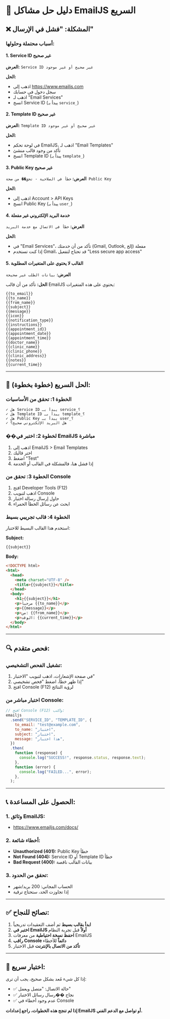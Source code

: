 # 🔧 دليل حل مشاكل EmailJS السريع

## ❌ المشكلة: "فشل في الإرسال"

### أسباب محتملة وحلولها:

#### 1. Service ID غير صحيح

**العرض:** `Service ID غير صحيح أو غير موجود`

**الحل:**

- اذهب إلى https://www.emailjs.com
- سجل دخول في حسابك
- اذهب لـ "Email Services"
- انسخ Service ID (يبدأ بـ `service_`)

#### 2. Template ID غير صحيح

**العرض:** `Template ID غير صحيح أو غير موجود`

**الحل:**

- في لوحة تحكم EmailJS، اذهب لـ "Email Templates"
- تأكد من وجود قالب منشئ
- انسخ Template ID (يبدأ بـ `template_`)

#### 3. Public Key غير صحيح

**العرض:** `خطأ في الصلاحية - تحق�� من صحة Public Key`

**الحل:**

- اذهب إلى Account > API Keys
- انسخ Public Key (يبدأ بـ `user_`)

#### 4. خدمة البريد الإلكتروني غير مفعلة

**العرض:** `خطأ في الاتصال مع خدمة البريد`

**الحل:**

- في "Email Services"، تأكد من أن خدمتك (Gmail, Outlook, إلخ) مفعلة
- إذا كنت تستخدم Gmail، قد تحتاج لتفعيل "Less secure app access"

#### 5. القالب لا يحتوي على المتغيرات المطلوبة

**العرض:** `بيانات الطلب غير صحيحة`

**الحل:**
تأكد من أن قالب EmailJS يحتوي على هذه المتغيرات:

```
{{to_email}}
{{to_name}}
{{from_name}}
{{subject}}
{{message}}
{{icon}}
{{notification_type}}
{{instructions}}
{{appointment_id}}
{{appointment_date}}
{{appointment_time}}
{{doctor_name}}
{{clinic_name}}
{{clinic_phone}}
{{clinic_address}}
{{notes}}
{{current_time}}
```

---

## 🚀 الحل السريع (خطوة بخطوة):

### الخطوة 1: تحقق من الأساسيات

```
✓ هل Service ID يبدأ بـ service_؟
✓ هل Template ID يبدأ بـ template_؟
✓ هل Public Key يبدأ بـ user_؟
✓ هل البريد الإلكتروني صحيح؟
```

### ��لخطوة 2: اختبر في EmailJS مباشرة

1. اذهب إلى EmailJS > Email Templates
2. اختر قالبك
3. اضغط "Test"
4. إذا فشل هنا، فالمشكلة في القالب أو الخدمة

### الخطوة 3: تحقق من Console

1. افتح Developer Tools (F12)
2. اذهب لتبويب Console
3. حاول إرسال رسالة اختبار
4. ابحث عن رسائل الخطأ الحمراء

### الخطوة 4: قالب تجريبي بسيط

استخدم هذا القالب البسيط للاختبار:

**Subject:**

```
{{subject}}
```

**Body:**

```html
<!DOCTYPE html>
<html>
  <head>
    <meta charset="UTF-8" />
    <title>{{subject}}</title>
  </head>
  <body>
    <h1>{{subject}}</h1>
    <p>مرحباً {{to_name}}</p>
    <p>{{message}}</p>
    <p>من: {{from_name}}</p>
    <p>الوقت: {{current_time}}</p>
  </body>
</html>
```

---

## 🔍 فحص متقدم:

### تشغيل الفحص التشخيصي:

1. في صفحة الإشعارات، اذهب لتبويب "الاختبار"
2. إذا ظهر خطأ، اضغط "فحص تشخيصي"
3. افتح Console (F12) لرؤية النتائج

### اختبار مباشر من Console:

```javascript
// افتح Console (F12) واكتب:
emailjs
  .send("SERVICE_ID", "TEMPLATE_ID", {
    to_email: "test@example.com",
    to_name: "اختبار",
    subject: "اختبار",
    message: "هذا اختبار",
  })
  .then(
    function (response) {
      console.log("SUCCESS!", response.status, response.text);
    },
    function (error) {
      console.log("FAILED...", error);
    },
  );
```

---

## 📞 الحصول على المساعدة:

### 1. وثائق EmailJS:

- https://www.emailjs.com/docs/

### 2. أخطاء شائعة:

- **Unauthorized (401):** Public Key خطأ
- **Not Found (404):** Service ID أو Template ID خطأ
- **Bad Request (400):** بيانات القالب ناقصة

### 3. تحقق من الحدود:

- الحساب المجاني: 200 بريد/شهر
- إذا تجاوزت الحد، ستحتاج ترقية

---

## ✅ نصائح للنجاح:

1. **ابدأ بقالب بسيط** ثم أضف التعقيدات تدريجياً
2. **اختبر في EmailJS أولاً** قبل تجربة النظام
3. **احفظ نسخة احتياطية** من معرفات EmailJS
4. **راقب Console دائماً** للأخطاء
5. **تأكد من الاتصال بالإنترنت** قبل الاختبار

---

## 🎯 اختبار سريع:

إذا كل شيء مُعد بشكل صحيح، يجب أن ترى:

- ✅ حالة الاتصال: "متصل ويعمل"
- ✅ نجاح ��رسال رسائل الاختبار
- ✅ عدم وجود أخطاء في Console

**إذا لم تنجح هذه الخطوات، راجع إعدادات EmailJS أو تواصل مع الدعم الفني.**
